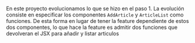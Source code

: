 En este proyecto evolucionamos lo que se hizo en el paso 1. La evolución consiste en especificar los componentes `AddArticle` y `ArticleList` como funciones. De esta forma en lugar de tener la feature dependiente de estos dos componentes, lo que hace la feature es admitir dos funciones que devolveran el JSX para añadir y listar articulos 